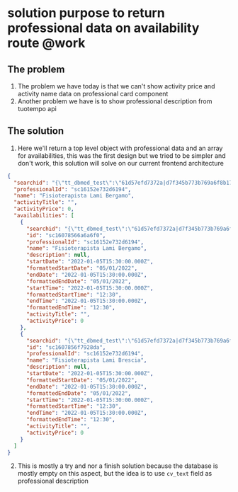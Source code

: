 # solution purpose to return professional data on availability route @work

## The problem
1. The problem we have today is that we can't show activity price and activity name data on professional card component
2. Another problem we have is to show professional description from tuotempo api

## The solution
1. Here we'll return a top level object with professional data and an array for availabilities, this was the first design but we tried to be simpler and don't work, this solution will solve on our current frontend architecture

```json
{
  "searchid": "{\"tt_dbmed_test\":\"61d57efd7372a|d7f345b773b769a6f8b17a3ba12e6f0d|0\"}",
  "professionalId": "sc16152e732d6194",
  "name": "Fisioterapista Lami Bergamo",
  "activityTitle": "",
  "activityPrice": 0,
  "availabilities": [
    {
      "searchid": "{\"tt_dbmed_test\":\"61d57efd7372a|d7f345b773b769a6f8b17a3ba12e6f0d|0\"}",
      "id": "sc16078566a6a6f0",
      "professionalId": "sc16152e732d6194",
      "name": "Fisioterapista Lami Bergamo",
      "description": null,
      "startDate": "2022-01-05T15:30:00.000Z",
      "formattedStartDate": "05/01/2022",
      "endDate": "2022-01-05T15:30:00.000Z",
      "formattedEndDate": "05/01/2022",
      "startTime": "2022-01-05T15:30:00.000Z",
      "formattedStartTime": "12:30",
      "endTime": "2022-01-05T15:30:00.000Z",
      "formattedEndTime": "12:30",
      "activityTitle": "",
      "activityPrice": 0
    },
    {
      "searchid": "{\"tt_dbmed_test\":\"61d57efd7372a|d7f345b773b769a6f8b17a3ba12e6f0d|0\"}",
      "id": "sc1607856f7928da",
      "professionalId": "sc16152e732d6194",
      "name": "Fisioterapista Lami Brescia",
      "description": null,
      "startDate": "2022-01-05T15:30:00.000Z",
      "formattedStartDate": "05/01/2022",
      "endDate": "2022-01-05T15:30:00.000Z",
      "formattedEndDate": "05/01/2022",
      "startTime": "2022-01-05T15:30:00.000Z",
      "formattedStartTime": "12:30",
      "endTime": "2022-01-05T15:30:00.000Z",
      "formattedEndTime": "12:30",
      "activityTitle": "",
      "activityPrice": 0
    }
  ]
}
```

2. This is mostly a try and nor a finish solution because the database is mostly empty on this aspect, but the idea is to use `cv_text` field as professional description
